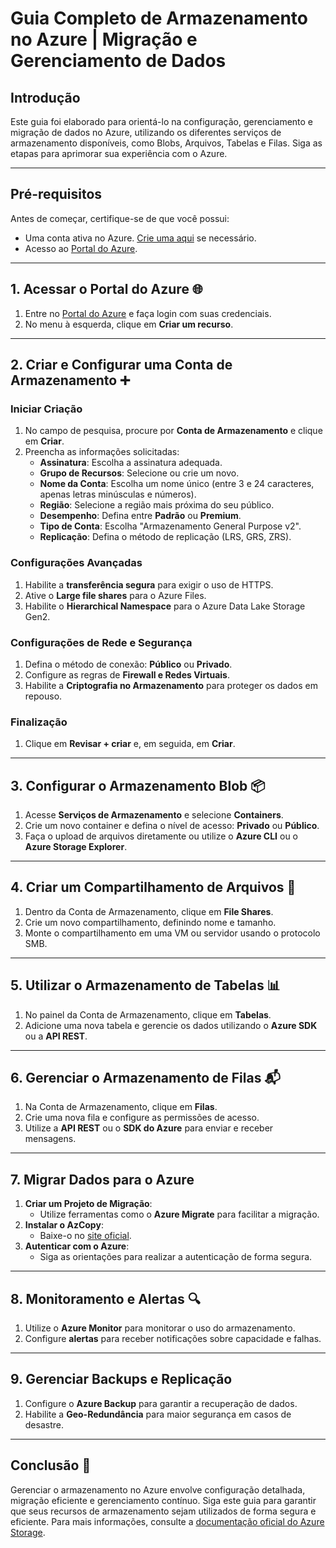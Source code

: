 # Guia Completo de Armazenamento no Azure | Migração e Gerenciamento de Dados

## Introdução

Este guia foi elaborado para orientá-lo na configuração, gerenciamento e migração de dados no Azure, utilizando os diferentes serviços de armazenamento disponíveis, como Blobs, Arquivos, Tabelas e Filas. Siga as etapas para aprimorar sua experiência com o Azure.

---

## Pré-requisitos

Antes de começar, certifique-se de que você possui:

- Uma conta ativa no Azure. [Crie uma aqui](https://azure.microsoft.com/free/) se necessário.
- Acesso ao [Portal do Azure](https://portal.azure.com/).

---

## 1. Acessar o Portal do Azure 🌐

1. Entre no [Portal do Azure](https://portal.azure.com/) e faça login com suas credenciais.
2. No menu à esquerda, clique em **Criar um recurso**.

---

## 2. Criar e Configurar uma Conta de Armazenamento ➕

### Iniciar Criação

1. No campo de pesquisa, procure por **Conta de Armazenamento** e clique em **Criar**.
2. Preencha as informações solicitadas:
   - **Assinatura**: Escolha a assinatura adequada.
   - **Grupo de Recursos**: Selecione ou crie um novo.
   - **Nome da Conta**: Escolha um nome único (entre 3 e 24 caracteres, apenas letras minúsculas e números).
   - **Região**: Selecione a região mais próxima do seu público.
   - **Desempenho**: Defina entre **Padrão** ou **Premium**.
   - **Tipo de Conta**: Escolha "Armazenamento General Purpose v2".
   - **Replicação**: Defina o método de replicação (LRS, GRS, ZRS).

### Configurações Avançadas

1. Habilite a **transferência segura** para exigir o uso de HTTPS.
2. Ative o **Large file shares** para o Azure Files.
3. Habilite o **Hierarchical Namespace** para o Azure Data Lake Storage Gen2.

### Configurações de Rede e Segurança

1. Defina o método de conexão: **Público** ou **Privado**.
2. Configure as regras de **Firewall e Redes Virtuais**.
3. Habilite a **Criptografia no Armazenamento** para proteger os dados em repouso.

### Finalização

1. Clique em **Revisar + criar** e, em seguida, em **Criar**.

---

## 3. Configurar o Armazenamento Blob 📦

1. Acesse **Serviços de Armazenamento** e selecione **Containers**.
2. Crie um novo container e defina o nível de acesso: **Privado** ou **Público**.
3. Faça o upload de arquivos diretamente ou utilize o **Azure CLI** ou o **Azure Storage Explorer**.

---

## 4. Criar um Compartilhamento de Arquivos 📁

1. Dentro da Conta de Armazenamento, clique em **File Shares**.
2. Crie um novo compartilhamento, definindo nome e tamanho.
3. Monte o compartilhamento em uma VM ou servidor usando o protocolo SMB.

---

## 5. Utilizar o Armazenamento de Tabelas 📊

1. No painel da Conta de Armazenamento, clique em **Tabelas**.
2. Adicione uma nova tabela e gerencie os dados utilizando o **Azure SDK** ou a **API REST**.

---

## 6. Gerenciar o Armazenamento de Filas 📬

1. Na Conta de Armazenamento, clique em **Filas**.
2. Crie uma nova fila e configure as permissões de acesso.
3. Utilize a **API REST** ou o **SDK do Azure** para enviar e receber mensagens.

---

## 7. Migrar Dados para o Azure

1. **Criar um Projeto de Migração**:
   - Utilize ferramentas como o **Azure Migrate** para facilitar a migração.
2. **Instalar o AzCopy**:
   - Baixe-o no [site oficial](https://docs.microsoft.com/azure/storage/common/storage-use-azcopy-v10).
3. **Autenticar com o Azure**:
   - Siga as orientações para realizar a autenticação de forma segura.

---

## 8. Monitoramento e Alertas 🔍

1. Utilize o **Azure Monitor** para monitorar o uso do armazenamento.
2. Configure **alertas** para receber notificações sobre capacidade e falhas.

---

## 9. Gerenciar Backups e Replicação

1. Configure o **Azure Backup** para garantir a recuperação de dados.
2. Habilite a **Geo-Redundância** para maior segurança em casos de desastre.

---

## Conclusão 🎯

Gerenciar o armazenamento no Azure envolve configuração detalhada, migração eficiente e gerenciamento contínuo. Siga este guia para garantir que seus recursos de armazenamento sejam utilizados de forma segura e eficiente. Para mais informações, consulte a [documentação oficial do Azure Storage](https://docs.microsoft.com/azure/storage/).
